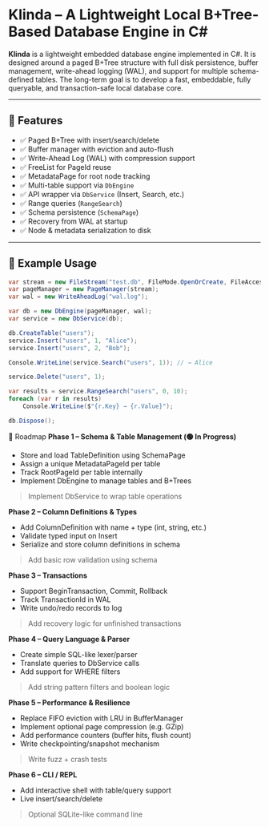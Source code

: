 # Klinda – A Lightweight Local B+Tree-Based Database Engine in C#

**Klinda** is a lightweight embedded database engine implemented in C#. It is designed around a paged B+Tree structure with full disk persistence, buffer management, write-ahead logging (WAL), and support for multiple schema-defined tables. The long-term goal is to develop a fast, embeddable, fully queryable, and transaction-safe local database core.

---

## 🚀 Features

- ✅ Paged B+Tree with insert/search/delete
- ✅ Buffer manager with eviction and auto-flush
- ✅ Write-Ahead Log (WAL) with compression support
- ✅ FreeList for PageId reuse
- ✅ MetadataPage for root node tracking
- ✅ Multi-table support via `DbEngine`
- ✅ API wrapper via `DbService` (Insert, Search, etc.)
- ✅ Range queries (`RangeSearch`)
- ✅ Schema persistence (`SchemaPage`)
- ✅ Recovery from WAL at startup
- ✅ Node & metadata serialization to disk


---

## 🧪 Example Usage

```csharp
var stream = new FileStream("test.db", FileMode.OpenOrCreate, FileAccess.ReadWrite);
var pageManager = new PageManager(stream);
var wal = new WriteAheadLog("wal.log");

var db = new DbEngine(pageManager, wal);
var service = new DbService(db);

db.CreateTable("users");
service.Insert("users", 1, "Alice");
service.Insert("users", 2, "Bob");

Console.WriteLine(service.Search("users", 1)); // → Alice

service.Delete("users", 1);

var results = service.RangeSearch("users", 0, 10);
foreach (var r in results)
    Console.WriteLine($"{r.Key} → {r.Value}");

db.Dispose();
```
📌 Roadmap
**Phase 1 – Schema & Table Management (🟢 In Progress)**

- Store and load TableDefinition using SchemaPage
- Assign a unique MetadataPageId per table
- Track RootPageId per table internally
- Implement DbEngine to manage tables and B+Trees

> Implement DbService to wrap table operations

**Phase 2 – Column Definitions & Types**

- Add ColumnDefinition with name + type (int, string, etc.)
- Validate typed input on Insert
- Serialize and store column definitions in schema

> Add basic row validation using schema

**Phase 3 – Transactions**

- Support BeginTransaction, Commit, Rollback
- Track TransactionId in WAL
- Write undo/redo records to log

> Add recovery logic for unfinished transactions

**Phase 4 – Query Language & Parser**

- Create simple SQL-like lexer/parser
- Translate queries to DbService calls
- Add support for WHERE filters
> Add string pattern filters and boolean logic

**Phase 5 – Performance & Resilience**

- Replace FIFO eviction with LRU in BufferManager
- Implement optional page compression (e.g. GZip)
- Add performance counters (buffer hits, flush count)
- Write checkpointing/snapshot mechanism

> Write fuzz + crash tests

**Phase 6 – CLI / REPL**

- Add interactive shell with table/query support
- Live insert/search/delete

> Optional SQLite-like command line
